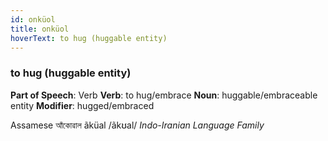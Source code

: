 ```yaml
---
id: onküol
title: onküol
hoverText: to hug (huggable entity)
---
```


### to hug (huggable entity)

**Part of Speech**: Verb
**Verb**: to hug/embrace
**Noun**: huggable/embraceable entity
**Modifier**: hugged/embraced

Assamese আঁকোৱাল ãküal /ãkʊal/
*Indo-Iranian Language Family*